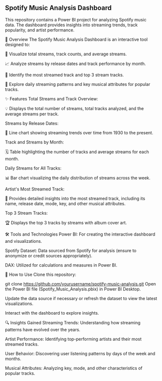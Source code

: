 ## Spotify Music Analysis Dashboard
This repository contains a Power BI project for analyzing Spotify music data. The dashboard provides insights into streaming trends, track popularity, and artist performance.

:tada: Overview
The Spotify Music Analysis Dashboard is an interactive tool designed to:

🎵 Visualize total streams, track counts, and average streams.

📈 Analyze streams by release dates and track performance by month.

🌟 Identify the most streamed track and top 3 stream tracks.

🔎 Explore daily streaming patterns and key musical attributes for popular tracks.

:sparkles: Features
Total Streams and Track Overview:

💡 Displays the total number of streams, total tracks analyzed, and the average streams per track.

Streams by Release Dates:

📆 Line chart showing streaming trends over time from 1930 to the present.

Track and Streams by Month:

🗓️ Table highlighting the number of tracks and average streams for each month.

Daily Streams for All Tracks:

📊 Bar chart visualizing the daily distribution of streams across the week.

Artist's Most Streamed Track:

🎤 Provides detailed insights into the most streamed track, including its name, release date, mode, key, and other musical attributes.

Top 3 Stream Tracks:

🏆 Displays the top 3 tracks by streams with album cover art.

:hammer_and_wrench: Tools and Technologies
Power BI: For creating the interactive dashboard and visualizations.

Spotify Dataset: Data sourced from Spotify for analysis (ensure to anonymize or credit sources appropriately).

DAX: Utilized for calculations and measures in Power BI.

:rocket: How to Use
Clone this repository:

git clone https://github.com/yourusername/spotify-music-analysis.git
Open the Power BI file (Spotify_Music_Analysis.pbix) in Power BI Desktop.

Update the data source if necessary or refresh the dataset to view the latest visualizations.

Interact with the dashboard to explore insights.

:mag: Insights Gained
Streaming Trends: Understanding how streaming patterns have evolved over the years.

Artist Performance: Identifying top-performing artists and their most streamed tracks.

User Behavior: Discovering user listening patterns by days of the week and months.

Musical Attributes: Analyzing key, mode, and other characteristics of popular tracks.
